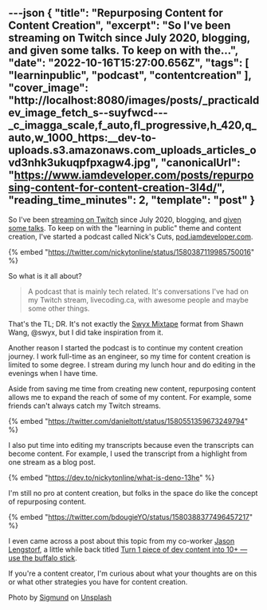 ---json
{
  "title": "Repurposing Content for Content Creation",
  "excerpt": "So I've been streaming on Twitch since July 2020, blogging, and given some talks. To keep on with the...",
  "date": "2022-10-16T15:27:00.656Z",
  "tags": [
    "learninpublic",
    "podcast",
    "contentcreation"
  ],
  "cover_image": "http://localhost:8080/images/posts/_practicaldev_image_fetch_s--suyfwcd---_c_imagga_scale,f_auto,fl_progressive,h_420,q_auto,w_1000_https:__dev-to-uploads.s3.amazonaws.com_uploads_articles_ovd3nhk3ukuqpfpxagw4.jpg",
  "canonicalUrl": "https://www.iamdeveloper.com/posts/repurposing-content-for-content-creation-3l4d/",
  "reading_time_minutes": 2,
  "template": "post"
}
---

So I've been [streaming on Twitch](https://livecoding.ca) since July 2020, blogging, and [given some talks](https://iamdeveloper.com/talks). To keep on with the "learning in public" theme and content creation, I've started a podcast called Nick's Cuts, [pod.iamdeveloper.com](https://pod.iamdeveloper.com).

{% embed "https://twitter.com/nickytonline/status/1580387119985750016" %}

So what is it all about?

> A podcast that is mainly tech related. It's conversations I've had on my Twitch stream, livecoding.ca, with awesome people and maybe some other things.

That's the TL; DR. It's not exactly the [Swyx Mixtape](https://mixtape.swyx.io/) format from Shawn Wang, @swyx, but I did take inspiration from it.

Another reason I started the podcast is to continue my content creation journey. I work full-time as an engineer, so my time for content creation is limited to some degree. I stream during my lunch hour and do editing in the evenings when I have time.

Aside from saving me time from creating new content, repurposing content allows me to expand the reach of some of my content. For example, some friends can't always catch my Twitch streams.

{% embed "https://twitter.com/danieltott/status/1580551359673249794" %}

I also put time into editing my transcripts because even the transcripts can become content. For example, I used the transcript from a highlight from one stream as a blog post.

{% embed "https://dev.to/nickytonline/what-is-deno-13he" %}

I'm still no pro at content creation, but folks in the space do like the concept of repurposing content.

{% embed "https://twitter.com/bdougieYO/status/1580388377496457217" %}

I even came across a post about this topic from my co-worker [Jason Lengstorf](https://dev.to/jlengstorf), a little while back titled [Turn 1 piece of dev content into 10+ — use the buffalo stick](https://www.jason.af/effective-devrel-buffalo-stick/).

If you're a content creator, I'm curious about what your thoughts are on this or what other strategies you have for content creation.

Photo by <a href="https://unsplash.com/@sigmund?utm_source=unsplash&utm_medium=referral&utm_content=creditCopyText">Sigmund</a> on <a href="https://unsplash.com/s/photos/recycle?utm_source=unsplash&utm_medium=referral&utm_content=creditCopyText">Unsplash</a>
